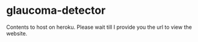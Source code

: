 # glaucoma-detector
 Contents to host on heroku. Please wait till I provide you the url to view the website.

